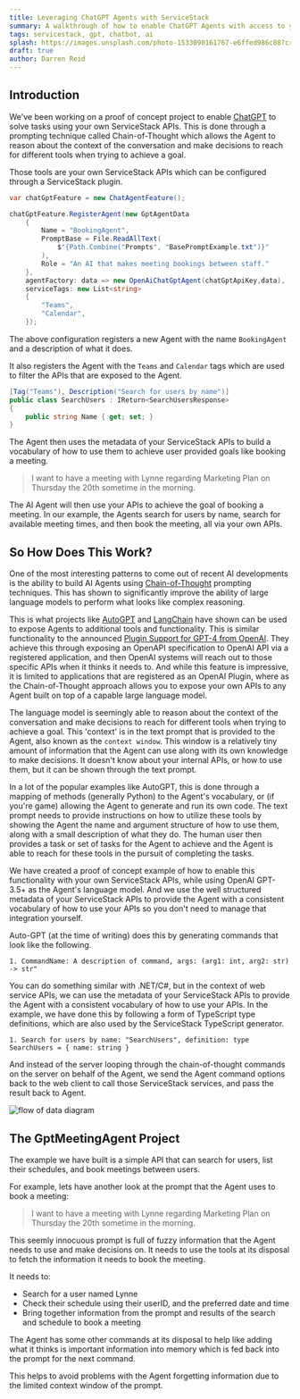 ```yaml
---
title: Leveraging ChatGPT Agents with ServiceStack
summary: A walkthrough of how to enable ChatGPT Agents with access to your own ServiceStack APIs
tags: servicestack, gpt, chatbot, ai
splash: https://images.unsplash.com/photo-1533090161767-e6ffed986c88?crop=entropy&fit=crop&h=1000&w=2000
draft: true
author: Darren Reid
---
```


## Introduction

We've been working on a proof of concept project to enable [ChatGPT](https://openai.com) to solve tasks using your own ServiceStack APIs.
This is done through a prompting technique called Chain-of-Thought which allows the Agent to reason about the context of the conversation and make decisions to reach for different tools when trying to achieve a goal.

Those tools are your own ServiceStack APIs which can be configured through a ServiceStack plugin.

```csharp
var chatGptFeature = new ChatAgentFeature();

chatGptFeature.RegisterAgent(new GptAgentData
    {
        Name = "BookingAgent",
        PromptBase = File.ReadAllText(
            $"{Path.Combine("Prompts", "BasePromptExample.txt")}"
        ),
        Role = "An AI that makes meeting bookings between staff."
    },
    agentFactory: data => new OpenAiChatGptAgent(chatGptApiKey,data),
    serviceTags: new List<string>
    {
        "Teams",
        "Calendar",
    });
```

The above configuration registers a new Agent with the name `BookingAgent` and a description of what it does.

It also registers the Agent with the `Teams` and `Calendar` tags which are used to filter the APIs that are exposed to the Agent.

```csharp
[Tag("Teams"), Description("Search for users by name")]
public class SearchUsers : IReturn<SearchUsersResponse>
{
    public string Name { get; set; }
}
```

The Agent then uses the metadata of your ServiceStack APIs to build a vocabulary of how to use them to achieve user provided goals like booking a meeting.

> I want to have a meeting with Lynne regarding Marketing Plan on Thursday the 20th sometime in the morning.

The AI Agent will then use your APIs to achieve the goal of booking a meeting. 
In our example, the Agents search for users by name, search for available meeting times, and then book the meeting, all via your own APIs.

## So How Does This Work?

One of the most interesting patterns to come out of recent AI developments is the ability to build AI Agents using [Chain-of-Thought](https://arxiv.org/abs/2201.11903) prompting techniques.
This has shown to significantly improve the ability of large language models to perform what looks like complex reasoning.

This is what projects like [AutoGPT](https://github.com/Significant-Gravitas/Auto-GPT) and [LangChain](https://github.com/hwchase17/langchain) have shown can be used to expose Agents to additional tools and functionality. 
This is similar functionality to the announced [Plugin Support for GPT-4 from OpenAI](https://openai.com/blog/chatgpt-plugins).
They achieve this through exposing an OpenAPI specification to OpenAI API via a registered application, and then OpenAI systems will reach out to those specific APIs when it thinks it needs to.
And while this feature is impressive, it is limited to applications that are registered as an OpenAI Plugin, where as the Chain-of-Thought approach allows you to expose your own APIs to any Agent built on top of a capable large language model.

The language model is seemingly able to reason about the context of the conversation and make decisions to reach for different tools when trying to achieve a goal.
This 'context' is in the text prompt that is provided to the Agent, also known as the `context window`.
This window is a relatively tiny amount of information that the Agent can use along with its own knowledge to make decisions.
It doesn't know about your internal APIs, or how to use them, but it can be shown through the text prompt.

In a lot of the popular examples like AutoGPT, this is done through a mapping of methods (generally Python) to the Agent's vocabulary, or (if you're game) allowing the Agent to generate and run its own code.
The text prompt needs to provide instructions on how to utilize these tools by showing the Agent the name and argument structure of how to use them,
along with a small description of what they do. The human user then provides a task or set of tasks for the Agent to achieve and the Agent is able to reach for these tools in the pursuit of completing the tasks.

We have created a proof of concept example of how to enable this functionality with your own ServiceStack APIs, while using OpenAI GPT-3.5+ as the Agent's language model.
And we use the well structured metadata of your ServiceStack APIs to provide the Agent with a consistent vocabulary of how to use your APIs so you don't need to manage that integration yourself.

Auto-GPT (at the time of writing) does this by generating commands that look like the following.

```
1. CommandName: A description of command, args: (arg1: int, arg2: str) -> str"
```

You can do something similar with .NET/C#, but in the context of web service APIs, we can use the metadata of your ServiceStack APIs to provide the Agent with a consistent vocabulary of how to use your APIs.
In the example, we have done this by following a form of TypeScript type definitions, which are also used by the ServiceStack TypeScript generator.

```
1. Search for users by name: "SearchUsers", definition: type SearchUsers = { name: string }
```

And instead of the server looping through the chain-of-thought commands on the server on behalf of the Agent, we send the Agent command options back to the web client to call those ServiceStack services, and pass the result back to Agent.

![flow of data diagram](/img/chatgpt-example/AgentFlow.drawio.svg)


## The GptMeetingAgent Project

The example we have built is a simple API that can search for users, list their schedules, and book meetings between users.

For example, lets have another look at the prompt that the Agent uses to book a meeting:

> I want to have a meeting with Lynne regarding Marketing Plan on Thursday the 20th sometime in the morning.

This seemly innocuous prompt is full of fuzzy information that the Agent needs to use and make decisions on.
It needs to use the tools at its disposal to fetch the information it needs to book the meeting.

It needs to:
 - Search for a user named Lynne
 - Check their schedule using their userID, and the preferred date and time
 - Bring together information from the prompt and results of the search and schedule to book a meeting

The Agent has some other commands at its disposal to help like adding what it thinks is important information into memory which is fed back into the prompt for the next command.

This helps to avoid problems with the Agent forgetting information due to the limited context window of the prompt.